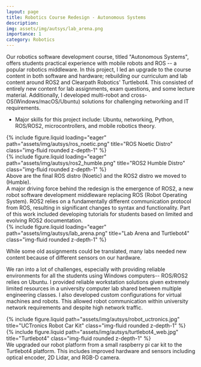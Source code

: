 ```yaml
---
layout: page
title: Robotics Course Redesign - Autonomous Systems
description:
img: assets/img/autsys/lab_arena.png
importance: 1
category: Robotics
---
```


Our robotics software development course, titled "Autonomous Systems", offers students practical experience with mobile robots and ROS -- a popular robotics middleware. In this project, I led an upgrade to the course content in both software and hardware; rebuilding our curriculum and lab content around ROS2 and Clearpath Robotics' Turtlebot4. This consisted of entirely new content for lab assignments, exam questions, and some lecture material. Additionally, I developed multi-robot and cross-OS(Windows/macOS/Ubuntu) solutions for challenging networking and IT requirements.

- Major skills for this project include: Ubuntu, networking, Python, ROS/ROS2, microcontrollers, and mobile robotics theory.

<div class="row justify-content-around">
    <div class="col-sm-3 mt-3 mt-md-0">
        {% include figure.liquid loading="eager" path="assets/img/autsys/ros_noetic.png" title="ROS Noetic Distro" class="img-fluid rounded z-depth-1" %}
    </div>
    <div class="col-sm-3 mt-3 mt-md-0">
        {% include figure.liquid loading="eager" path="assets/img/autsys/ros2_humble.png" title="ROS2 Humble Distro" class="img-fluid rounded z-depth-1" %}
    </div>
</div>
<div class="caption">
Above are the final ROS distro (Noetic) and the ROS2 distro we moved to (Humble).
</div>
A major driving force behind the redesign is the emergence of ROS2, a new robot software development middleware replacing ROS (Robot Operating System). ROS2 relies on a fundamentally different communication protocol from ROS, resulting in significant changes to syntax and functionality. Part of this work included developing tutorials for students based on limited and evolving ROS2 documentation.

<div class="row">
    <div class="col-sm mt-3 mt-md-0">
        {% include figure.liquid loading="eager" path="assets/img/autsys/lab_arena.png" title="Lab Arena and Turtlebot4" class="img-fluid rounded z-depth-1" %}
    </div>
<div class="caption">
    
</div>

While some old assignments could be translated, many labs needed new content because of different sensors on our hardware.

We ran into a lot of challenges, especially with providing reliable environments for all the students using Windows computers-- ROS/ROS2 relies on Ubuntu. I provided reliable workstation solutions given extremely limited resources in a university computer lab shared between multiple engineering classes. I also developed custom configurations for virtual machines and robots. This allowed robot communication within university network requirements and despite high network traffic.

<div class="row justify-content-sm-center">
    <div class="col-sm-4 mt-3 mt-md-0">
        {% include figure.liquid path="assets/img/autsys/robot_uctronics.jpg" title="UCTronics Robot Car Kit" class="img-fluid rounded z-depth-1" %}
    </div>
    <div class="col-sm-4 mt-3 mt-md-0">
        {% include figure.liquid path="assets/img/autsys/turtlebot4_web.jpg" title="Turtlebot4" class="img-fluid rounded z-depth-1" %}
    </div>
</div>
<div class="caption">
    We upgraded our robot platform from a small raspberry pi car kit to the Turtlebot4 platform. This includes improved hardware and sensors including optical encoder, 2D Lidar, and RGB-D camera.
</div>
